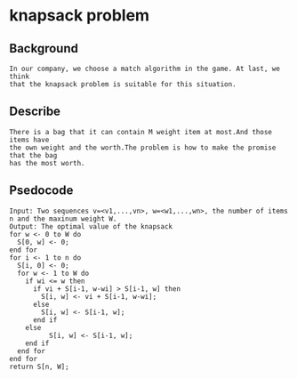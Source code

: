 # knapsack problem
## Background
    In our company, we choose a match algorithm in the game. At last, we think 
    that the knapsack problem is suitable for this situation.
## Describe
    There is a bag that it can contain M weight item at most.And those items have 
    the own weight and the worth.The problem is how to make the promise that the bag 
    has the most worth.
## Psedocode
```
Input: Two sequences v=<v1,...,vn>, w=<w1,...,wn>, the number of items n and the maxinum weight W.
Output: The optimal value of the knapsack
for w <- 0 to W do
  S[0, w] <- 0;
end for
for i <- 1 to n do
  S[i, 0] <- 0;
  for w <- 1 to W do
    if wi <= w then
      if vi + S[i-1, w-wi] > S[i-1, w] then
        S[i, w] <- vi + S[i-1, w-wi];
      else
        S[i, w] <- S[i-1, w];
      end if
    else
 		  S[i, w] <- S[i-1, w];
    end if
  end for
end for
return S[n, W];
```
